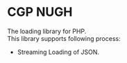 # CGP NUGH
The loading library for PHP.<br>
This library supports following process:<br>
* Streaming Loading of JSON.
